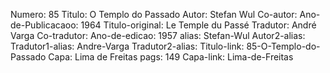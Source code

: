 Numero: 85
Titulo: O Templo do Passado
Autor: Stefan Wul
Co-autor: 
Ano-de-Publicacaoo: 1964
Titulo-original: Le Temple du Passé
Tradutor: André Varga
Co-tradutor: 
Ano-de-edicao: 1957
alias: Stefan-Wul
Autor2-alias: 
Tradutor1-alias: Andre-Varga
Tradutor2-alias: 
Titulo-link: 85-O-Templo-do-Passado
Capa: Lima de Freitas
pags: 149
Capa-link: Lima-de-Freitas